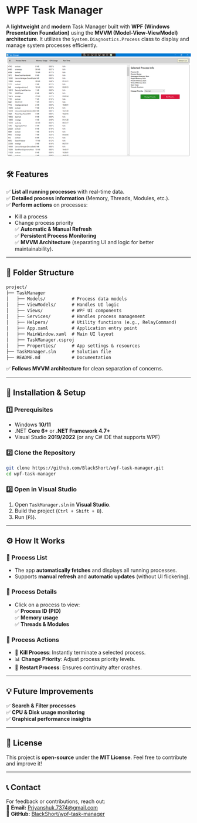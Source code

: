 # **WPF Task Manager**  
A **lightweight** and **modern** Task Manager built with **WPF (Windows Presentation Foundation)** using the **MVVM (Model-View-ViewModel) architecture**. It utilizes the `System.Diagnostics.Process` class to display and manage system processes efficiently.  

![Task Manager Preview](./image.png) 

## **🛠 Features**
✅ **List all running processes** with real-time data.  
✅ **Detailed process information** (Memory, Threads, Modules, etc.).  
✅ **Perform actions** on processes:  
   - Kill a process  
   - Change process priority  
✅ **Automatic & Manual Refresh**  
✅ **Persistent Process Monitoring**  
✅ **MVVM Architecture** (separating UI and logic for better maintainability).  

---

## **📂 Folder Structure**
```
project/
├── TaskManager
│   ├── Models/          # Process data models
│   ├── ViewModels/      # Handles UI logic
│   ├── Views/           # WPF UI components
│   ├── Services/        # Handles process management
│   ├── Helpers/         # Utility functions (e.g., RelayCommand)
│   ├── App.xaml         # Application entry point
│   ├── MainWindow.xaml  # Main UI layout
│   ├── TaskManager.csproj
│   ├── Properties/      # App settings & resources
├── TaskManager.sln      # Solution file
├── README.md            # Documentation
```
✅ **Follows MVVM architecture** for clean separation of concerns.  

---

## **🚀 Installation & Setup**
### **1️⃣ Prerequisites**
- Windows **10/11**  
- .NET **Core 6+** or **.NET Framework 4.7+**  
- Visual Studio **2019/2022** (or any C# IDE that supports WPF)  

### **2️⃣ Clone the Repository**
```sh
git clone https://github.com/BlackShort/wpf-task-manager.git
cd wpf-task-manager
```

### **3️⃣ Open in Visual Studio**
1. Open `TaskManager.sln` in **Visual Studio**.  
2. Build the project (`Ctrl + Shift + B`).  
3. Run (`F5`).  

---

## **⚙️ How It Works**
### **🔹 Process List**
- The app **automatically fetches** and displays all running processes.  
- Supports **manual refresh** and **automatic updates** (without UI flickering).  

### **🔹 Process Details**
- Click on a process to view:  
  ✅ **Process ID (PID)**  
  ✅ **Memory usage**  
  ✅ **Threads & Modules**  

### **🔹 Process Actions**
- 🛑 **Kill Process**: Instantly terminate a selected process.  
- 📊 **Change Priority**: Adjust process priority levels.  
- 🔄 **Restart Process**: Ensures continuity after crashes.  

---

## **💡 Future Improvements**
✅ **Search & Filter processes**  
✅ **CPU & Disk usage monitoring**  
✅ **Graphical performance insights**  

---

## **📜 License**
This project is **open-source** under the **MIT License**. Feel free to contribute and improve it!  

---

## **📞 Contact**
For feedback or contributions, reach out:  
📧 **Email:** Priyanshuk.7374@gmail.com  
🔗 **GitHub:** [BlackShort/wpf-task-manager](https://github.com/BlackShort/wpf-task-manager.git)  
